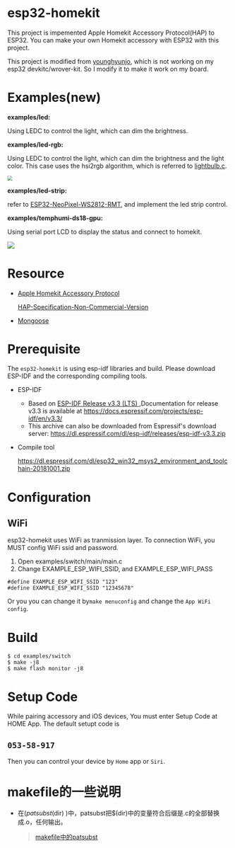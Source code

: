 # esp32-homekit

This project is impemented Apple Homekit Accessory Protocol(HAP) to ESP32. You can make your own Homekit accessory with ESP32 with this project.

This project is modified from [younghyunjo](https://github.com/younghyunjo/esp32-homekit.git), which is not working on my esp32 devkitc/wrover-kit. So I modify it to make it work on my board.


# Examples(new)

**examples/led:**

Using LEDC to control the light, which can dim the brightness.

**examples/led-rgb:**

Using LEDC to control the light, which can dim the brightness and the light color. This case uses the hsi2rgb algorithm, which is referred to [lightbulb.c](https://github.com/espressif/esp-aliyun/blob/master/examples/solutions/smart_light/components/lightbulb/lightbulb.c).

<img src="https://rillhudev.coding.net/p/blogres/d/blogres/git/raw/master/esp32-homekit.png" style="zoom: 67%;" />

**examples/led-strip:**

refer to [ESP32-NeoPixel-WS2812-RMT](https://github.com/JSchaenzle/ESP32-NeoPixel-WS2812-RMT), and implement the led strip control.

**examples/temphumi-ds18-gpu:**

Using serial port LCD to display the status and connect to homekit.

![](https://rillhudev.coding.net/p/blogres/d/blogres/git/raw/master/20200328-04.png)

# Resource

- [Apple Homekit Accessory Protocol](https://developer.apple.com/support/homekit-accessory-protocol/)

  [HAP-Specification-Non-Commercial-Version](https://rillhudev.coding.net/s/a0c7d276-7bb8-4897-a61c-93692fc577b5)

- [Mongoose](https://github.com/cesanta/mongoose)

# Prerequisite
The `esp32-homekit` is using esp-idf libraries and build. Please download ESP-IDF and the corresponding compiling tools.

- ESP-IDF

  - Based on [ESP-IDF Release v3.3 (LTS) ](https://github.com/espressif/esp-idf/releases/tag/v3.3),Documentation for release v3.3 is available at https://docs.espressif.com/projects/esp-idf/en/v3.3/ 
  - This archive can also be downloaded from Espressif's download server:
    https://dl.espressif.com/dl/esp-idf/releases/esp-idf-v3.3.zip

- Compile tool

  https://dl.espressif.com/dl/esp32_win32_msys2_environment_and_toolchain-20181001.zip

# Configuration
## WiFi
esp32-homekit uses WiFi as tranmission layer.
To connection WiFi, you MUST config WiFi ssid and password.

1. Open examples/switch/main/main.c
2. Change EXAMPLE_ESP_WIFI_SSID, and EXAMPLE_ESP_WIFI_PASS

```
#define EXAMPLE_ESP_WIFI_SSID "123"
#define EXAMPLE_ESP_WIFI_SSID "12345678"  
```

Or you you can change it by`make menuconfig` and change the `App WiFi config`.

# Build

```
$ cd examples/switch
$ make -j8
$ make flash monitor -j8
```

# Setup Code
While pairing accessory and iOS devices, You must enter Setup Code at HOME App.
The default setupt code is 
## **`053-58-917`**

Then you can control your device by `Home` app or `Siri`.



# makefile的一些说明

- 在$(patsubst %.c,%.o,$(dir) )中，patsubst把$(dir)中的变量符合后缀是.c的全部替换成.o，任何输出。

  > [makefile中的patsubst](https://blog.csdn.net/srw11/article/details/7516712)

